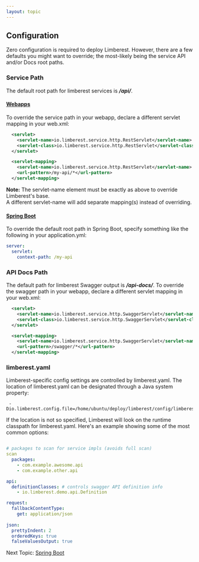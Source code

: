 ```yaml
---
layout: topic
---
```

## Configuration

Zero configuration is required to deploy Limberest.
However, there are a few defaults you might want to override; the
most-likely being the service API and/or Docs root paths.

### Service Path
The default root path for limberest services is **_/api/_**.

#### **[Webapps](http://www.oracle.com/technetwork/articles/java/webapps-1-138794.html)**
To override the service path in your webapp, declare a different servlet mapping in your web.xml:
```xml
  <servlet>
    <servlet-name>io.limberest.service.http.RestServlet</servlet-name>
    <servlet-class>io.limberest.service.http.RestServlet</servlet-class>
  </servlet>  

  <servlet-mapping>
    <servlet-name>io.limberest.service.http.RestServlet</servlet-name>
    <url-pattern>/my-api/*</url-pattern>
  </servlet-mapping>
```
**Note:** The servlet-name element must be exactly as above to override Limberest's base.  
A different servlet-name will add separate mapping(s) instead of overriding.

#### **[Spring Boot](https://projects.spring.io/spring-boot/)**
To override the default root path in Spring Boot,
specify something like the following in your application.yml:
```yaml
server:
  servlet:
    context-path: /my-api
```


### API Docs Path
The default path for limberest Swagger output is **_/api-docs/_**.
To override the swagger path in your webapp, declare a different servlet mapping in your web.xml:
```xml
  <servlet>
    <servlet-name>io.limberest.service.http.SwaggerServlet</servlet-name>
    <servlet-class>io.limberest.service.http.SwaggerServlet</servlet-class>
  </servlet>  

  <servlet-mapping>
    <servlet-name>io.limberest.service.http.SwaggerServlet</servlet-name>
    <url-pattern>/swagger/*</url-pattern>
  </servlet-mapping>
```

### limberest.yaml
Limberest-specific config settings are controlled by limberest.yaml.  The location of limberest.yaml
can be designated through a Java system property:
```
 -Dio.limberest.config.file=/home/ubuntu/deploy/limberest/config/limberest.yaml
```
If the location is not so specified, Limberest will look on the runtime classpath for limberest.yaml.
Here's an example showing some of the most common options:
```yaml

# packages to scan for service impls (avoids full scan)
scan
  packages:
    - com.example.awesome.api
    - com.example.other.api

api:
  definitionClasses: # controls swagger API definition info
    - io.limberest.demo.api.Definition

request:
  fallbackContentType:
    get: application/json
  
json:
  prettyIndent: 2
  orderedKeys: true
  falseValuesOutput: true  
```

Next Topic: [Spring Boot](spring-boot)